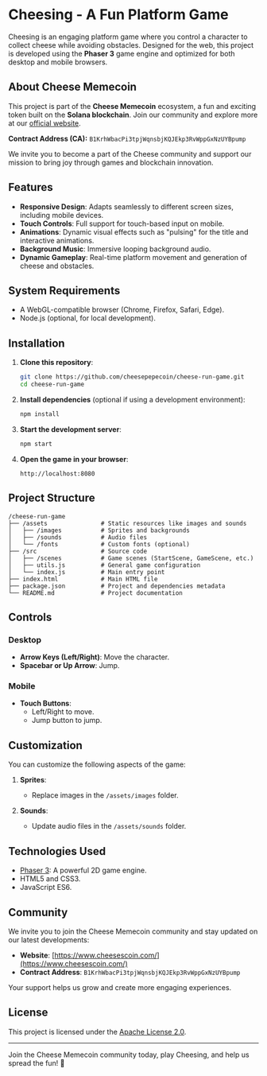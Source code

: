 # Cheesing - A Fun Platform Game

Cheesing is an engaging platform game where you control a character to collect cheese while avoiding obstacles. Designed for the web, this project is developed using the **Phaser 3** game engine and optimized for both desktop and mobile browsers.

## About Cheese Memecoin

This project is part of the **Cheese Memecoin** ecosystem, a fun and exciting token built on the **Solana blockchain**. Join our community and explore more at our [official website](https://www.cheesescoin.com/).

**Contract Address (CA):** `B1KrhWbacPi3tpjWqnsbjKQJEkp3RvWppGxNzUYBpump`

We invite you to become a part of the Cheese community and support our mission to bring joy through games and blockchain innovation.

## Features

- **Responsive Design**: Adapts seamlessly to different screen sizes, including mobile devices.
- **Touch Controls**: Full support for touch-based input on mobile.
- **Animations**: Dynamic visual effects such as "pulsing" for the title and interactive animations.
- **Background Music**: Immersive looping background audio.
- **Dynamic Gameplay**: Real-time platform movement and generation of cheese and obstacles.

## System Requirements

- A WebGL-compatible browser (Chrome, Firefox, Safari, Edge).
- Node.js (optional, for local development).

## Installation

1. **Clone this repository**:
   ```bash
   git clone https://github.com/cheesepepecoin/cheese-run-game.git
   cd cheese-run-game
   ```

2. **Install dependencies** (optional if using a development environment):
   ```bash
   npm install
   ```

3. **Start the development server**:
   ```bash
   npm start
   ```

4. **Open the game in your browser**:
   ```
   http://localhost:8080
   ```

## Project Structure

```plaintext
/cheese-run-game
├── /assets               # Static resources like images and sounds
│   ├── /images           # Sprites and backgrounds
│   ├── /sounds           # Audio files
│   └── /fonts            # Custom fonts (optional)
├── /src                  # Source code
│   ├── /scenes           # Game scenes (StartScene, GameScene, etc.)
│   ├── utils.js          # General game configuration
│   └── index.js          # Main entry point
├── index.html            # Main HTML file
├── package.json          # Project and dependencies metadata
└── README.md             # Project documentation
```

## Controls

### Desktop
- **Arrow Keys (Left/Right)**: Move the character.
- **Spacebar or Up Arrow**: Jump.

### Mobile
- **Touch Buttons**: 
  - Left/Right to move.
  - Jump button to jump.

## Customization

You can customize the following aspects of the game:

1. **Sprites**:
   - Replace images in the `/assets/images` folder.

2. **Sounds**:
   - Update audio files in the `/assets/sounds` folder.

## Technologies Used

- [Phaser 3](https://phaser.io/): A powerful 2D game engine.
- HTML5 and CSS3.
- JavaScript ES6.

## Community

We invite you to join the Cheese Memecoin community and stay updated on our latest developments:

- **Website**: [https://www.cheesescoin.com/](https://www.cheesescoin.com/)
- **Contract Address**: `B1KrhWbacPi3tpjWqnsbjKQJEkp3RvWppGxNzUYBpump`

Your support helps us grow and create more engaging experiences.

## License

This project is licensed under the [Apache License 2.0](LICENSE).

---

Join the Cheese Memecoin community today, play Cheesing, and help us spread the fun! 🧀
